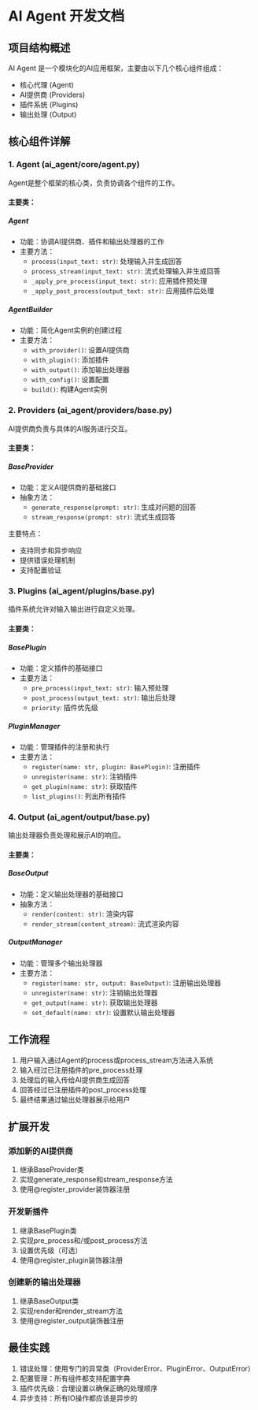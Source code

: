# AI Agent 开发文档

## 项目结构概述

AI Agent 是一个模块化的AI应用框架，主要由以下几个核心组件组成：

- 核心代理 (Agent)
- AI提供商 (Providers)
- 插件系统 (Plugins)
- 输出处理 (Output)

## 核心组件详解

### 1. Agent (ai_agent/core/agent.py)

Agent是整个框架的核心类，负责协调各个组件的工作。

#### 主要类：

##### Agent
- 功能：协调AI提供商、插件和输出处理器的工作
- 主要方法：
  - `process(input_text: str)`: 处理输入并生成回答
  - `process_stream(input_text: str)`: 流式处理输入并生成回答
  - `_apply_pre_process(input_text: str)`: 应用插件预处理
  - `_apply_post_process(output_text: str)`: 应用插件后处理

##### AgentBuilder
- 功能：简化Agent实例的创建过程
- 主要方法：
  - `with_provider()`: 设置AI提供商
  - `with_plugin()`: 添加插件
  - `with_output()`: 添加输出处理器
  - `with_config()`: 设置配置
  - `build()`: 构建Agent实例

### 2. Providers (ai_agent/providers/base.py)

AI提供商负责与具体的AI服务进行交互。

#### 主要类：

##### BaseProvider
- 功能：定义AI提供商的基础接口
- 抽象方法：
  - `generate_response(prompt: str)`: 生成对问题的回答
  - `stream_response(prompt: str)`: 流式生成回答

主要特点：
- 支持同步和异步响应
- 提供错误处理机制
- 支持配置验证

### 3. Plugins (ai_agent/plugins/base.py)

插件系统允许对输入输出进行自定义处理。

#### 主要类：

##### BasePlugin
- 功能：定义插件的基础接口
- 主要方法：
  - `pre_process(input_text: str)`: 输入预处理
  - `post_process(output_text: str)`: 输出后处理
  - `priority`: 插件优先级

##### PluginManager
- 功能：管理插件的注册和执行
- 主要方法：
  - `register(name: str, plugin: BasePlugin)`: 注册插件
  - `unregister(name: str)`: 注销插件
  - `get_plugin(name: str)`: 获取插件
  - `list_plugins()`: 列出所有插件

### 4. Output (ai_agent/output/base.py)

输出处理器负责处理和展示AI的响应。

#### 主要类：

##### BaseOutput
- 功能：定义输出处理器的基础接口
- 抽象方法：
  - `render(content: str)`: 渲染内容
  - `render_stream(content_stream)`: 流式渲染内容

##### OutputManager
- 功能：管理多个输出处理器
- 主要方法：
  - `register(name: str, output: BaseOutput)`: 注册输出处理器
  - `unregister(name: str)`: 注销输出处理器
  - `get_output(name: str)`: 获取输出处理器
  - `set_default(name: str)`: 设置默认输出处理器

## 工作流程

1. 用户输入通过Agent的process或process_stream方法进入系统
2. 输入经过已注册插件的pre_process处理
3. 处理后的输入传给AI提供商生成回答
4. 回答经过已注册插件的post_process处理
5. 最终结果通过输出处理器展示给用户

## 扩展开发

### 添加新的AI提供商

1. 继承BaseProvider类
2. 实现generate_response和stream_response方法
3. 使用@register_provider装饰器注册

### 开发新插件

1. 继承BasePlugin类
2. 实现pre_process和/或post_process方法
3. 设置优先级（可选）
4. 使用@register_plugin装饰器注册

### 创建新的输出处理器

1. 继承BaseOutput类
2. 实现render和render_stream方法
3. 使用@register_output装饰器注册

## 最佳实践

1. 错误处理：使用专门的异常类（ProviderError、PluginError、OutputError）
2. 配置管理：所有组件都支持配置字典
3. 插件优先级：合理设置以确保正确的处理顺序
4. 异步支持：所有IO操作都应该是异步的
